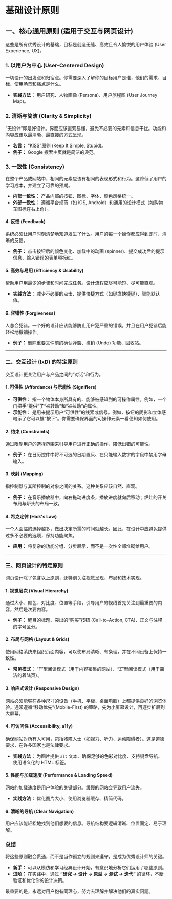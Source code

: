 
# 基础设计原则

## **一、核心通用原则 (适用于交互与网页设计)**

这些是所有优秀设计的基础，目标是创造无缝、高效且令人愉悦的用户体验 (User Experience, UX)。

### **1. 以用户为中心 (User-Centered Design)**

一切设计的出发点和归宿点。你需要深入了解你的目标用户是谁，他们的需求、目标、使用场景和痛点是什么。

* **实践方法：** 用户研究、人物画像 (Persona)、用户旅程图 (User Journey Map)。

### **2. 清晰与简洁 (Clarity & Simplicity)**

“无设计”即是好设计。界面应该直观易懂，避免不必要的元素和信息干扰。功能和内容应该以最清晰、最直接的方式呈现。

* **名言：** “KISS”原则 (Keep It Simple, Stupid)。
* **例子：** Google 搜索主页就是简洁的典范。

### **3. 一致性 (Consistency)**

在整个产品或网站中，相同的元素应该有相同的表现形式和行为。这降低了用户的学习成本，并建立了可靠的预期。
* **内部一致性：** 产品内部的按钮、图标、字体、颜色风格统一。
* **外部一致性：** 遵循平台规范（如 iOS, Android）和通用的设计模式（如购物车图标在右上角）。

#### **4. 反馈 (Feedback)**
系统必须让用户时刻清楚地知道发生了什么。用户的每一个操作都应得到即时、清晰的反馈。
* **例子：** 点击按钮后的颜色变化、加载中的动画 (spinner)、提交成功后的提示信息、输入错误的表单项标红。

#### **5. 高效与易用 (Efficiency & Usability)**
帮助用户用最少的步骤和时间完成任务。设计流程应尽可能短、尽可能直观。
* **实践方法：** 减少不必要的点击、提供快捷方式（如键盘快捷键）、智能默认值。

#### **6. 容错性 (Forgiveness)**
人总会犯错。一个好的设计应该能够防止用户犯严重的错误，并且在用户犯错后能轻松地撤销操作。
* **例子：** 删除重要文件前的确认弹窗、撤销 (Undo) 功能、回收站。

---

### **二、交互设计 (IxD) 的特定原则**

交互设计更关注用户与产品之间的“对话”和行为。

#### **1. 可供性 (Affordance) 与示能性 (Signifiers)**
* **可供性：** 指一个物体本身所具有的、能够被感知到的可操作属性。例如，一个门把手“提供”了“被转动”和“被拉动”的属性。
* **示能性：** 是用来提示用户“可供性”的线索或信号。例如，按钮的阴影和立体感暗示了它可以被“按下”。你需要确保界面的可操作元素一看便知如何使用。

#### **2. 约束 (Constraints)**
通过限制用户的选择范围来引导用户进行正确的操作，降低出错的可能性。
* **例子：** 在日历控件中将不可选的日期置灰、在只能输入数字的字段中禁用字母输入。

#### **3. 映射 (Mapping)**
指控制器与其所控制的对象之间的关系。这种关系应该自然、直观。
* **例子：** 在音乐播放器中，向右拖动进度条，播放进度就向后移动；炉灶的开关布局与炉头的布局一致。

#### **4. 希克定律 (Hick's Law)**
一个人面临的选择越多，做出决定所需的时间就越长。因此，在设计中应避免提供过多不必要的选项，保持功能聚焦。
* **应用：** 将复杂的功能分组、分步展示，而不是一次性全部堆砌给用户。

---

### **三、网页设计的特定原则**

网页设计除了包含以上原则，还特别关注视觉呈现、布局和技术实现。

#### **1. 视觉层次 (Visual Hierarchy)**
通过大小、颜色、对比度、位置等手段，引导用户的视线首先关注到最重要的内容，然后是次要内容。
* **例子：** 醒目的标题、突出的“购买”按钮 (Call-to-Action, CTA)、正文与注释的字号区分。

#### **2. 布局与网格 (Layout & Grids)**
使用网格系统来组织页面内容，可以使布局清晰、有条理，并在不同设备上保持一致性。
* **常见模式：** “F”型阅读模式（用于内容密集的网站）、“Z”型阅读模式（用于简洁的着陆页）。

#### **3. 响应式设计 (Responsive Design)**
网站必须能够在各种尺寸的设备（手机、平板、桌面电脑）上都提供良好的浏览体验。通常遵循“移动优先”(Mobile-First) 的策略，先为小屏幕设计，再逐步扩展到大屏幕。

#### **4. 可访问性 (Accessibility, a11y)**
确保网站对所有人可用，包括残障人士（如视力、听力、运动障碍者）。这是道德要求，在许多国家也是法律要求。
* **实践方法：** 为图片提供 `alt` 文本、确保足够的色彩对比度、支持键盘导航、使用语义化的 HTML 标签。

#### **5. 性能与加载速度 (Performance & Loading Speed)**
网站的加载速度是用户体验的关键部分。缓慢的网站会导致用户流失。
* **实践方法：** 优化图片大小、使用浏览器缓存、精简代码。

#### **6. 清晰的导航 (Clear Navigation)**
用户应该能轻松地找到他们想要的信息。导航结构要逻辑清晰、位置固定、易于理解。

### **总结**

将这些原则融会贯通，而不是当作孤立的规则来遵守，是成为优秀设计师的关键。

* **新手：** 可以从模仿和学习经典设计开始，有意识地分析它们运用了哪些原则。
* **进阶：** 在实践中，通过 **“研究 → 设计 → 原型 → 测试 → 迭代”** 的循环，不断验证和优化你的设计决策。

最重要的是，永远对用户抱有同理心，努力去理解并解决他们的真实问题。
